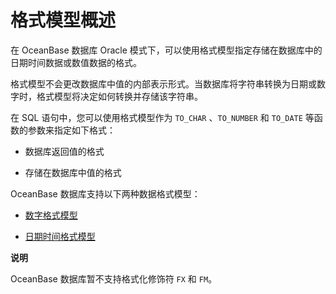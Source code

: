 格式模型概述 
===========================

在 OceanBase 数据库 Oracle 模式下，可以使用格式模型指定存储在数据库中的日期时间数据或数值数据的格式。

格式模型不会更改数据库中值的内部表示形式。当数据库将字符串转换为日期或数字时，格式模型将决定如何转换并存储该字符串。

在 SQL 语句中，您可以使用格式模型作为 `TO_CHAR` 、`TO_NUMBER` 和 `TO_DATE` 等函数的参数来指定如下格式：

* 数据库返回值的格式

  

* 存储在数据库中值的格式

  




OceanBase 数据库支持以下两种数据格式模型：

* [数字格式模型](../7.format-model/2.digital-format-model.md)

  

* [日期时间格式模型](../7.format-model/3.the-date-and-time-format-model.md)

  



**说明**



OceanBase 数据库暂不支持格式化修饰符 `FX` 和 `FM`。
